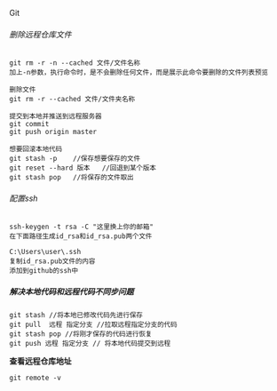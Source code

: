 Git

###### 删除远程仓库文件

```
git rm -r -n --cached 文件/文件名称
加上-n参数，执行命令时，是不会删除任何文件，而是展示此命令要删除的文件列表预览

删除文件
git rm -r --cached 文件/文件夹名称

提交到本地并推送到远程服务器
git commit 
git push origin master

想要回滚本地代码
git stash -p    //保存想要保存的文件
git reset --hard 版本   //回退到某个版本
git stash pop   //将保存的文件取出
```

###### 配置ssh

```git
ssh-keygen -t rsa -C "这里换上你的邮箱"
在下面路径生成id_rsa和id_rsa.pub两个文件

C:\Users\user\.ssh
复制id_rsa.pub文件的内容
添加到github的ssh中
```

##### 解决本地代码和远程代码不同步问题
```git
git stash //将本地已修改代码先进行保存
git pull  远程 指定分支 //拉取远程指定分支的代码
git stash pop //将刚才保存的代码进行恢复
git push 远程 指定分支 // 将本地代码提交到远程
```

**查看远程仓库地址**

```git
git remote -v
```

